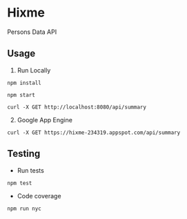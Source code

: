 # Hixme
Persons Data API

## Usage

1. Run Locally

```
npm install
```
```
npm start
```
```
curl -X GET http://localhost:8080/api/summary
```

2. Google App Engine
```
curl -X GET https://hixme-234319.appspot.com/api/summary
```

## Testing

* Run tests
```
npm test
```

* Code coverage
```
npm run nyc
```